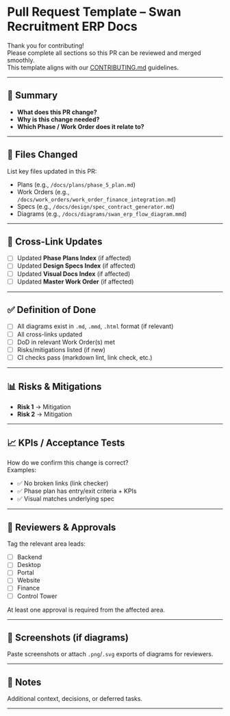 # Pull Request Template – Swan Recruitment ERP Docs

Thank you for contributing!  
Please complete all sections so this PR can be reviewed and merged smoothly.  
This template aligns with our [CONTRIBUTING.md](/swan_system_docs/docs/CONTRIBUTING.md) guidelines.

---

## 📌 Summary
- **What does this PR change?**
- **Why is this change needed?**
- **Which Phase / Work Order does it relate to?**

---

## 📂 Files Changed
List key files updated in this PR:
- Plans (e.g., `/docs/plans/phase_5_plan.md`)
- Work Orders (e.g., `/docs/work_orders/work_order_finance_integration.md`)
- Specs (e.g., `/docs/design/spec_contract_generator.md`)
- Diagrams (e.g., `/docs/diagrams/swan_erp_flow_diagram.mmd`)

---

## 🔗 Cross-Link Updates
- [ ] Updated **Phase Plans Index** (if affected)
- [ ] Updated **Design Specs Index** (if affected)
- [ ] Updated **Visual Docs Index** (if affected)
- [ ] Updated **Master Work Order** (if affected)

---

## ✅ Definition of Done
- [ ] All diagrams exist in `.md`, `.mmd`, `.html` format (if relevant)
- [ ] All cross-links updated
- [ ] DoD in relevant Work Order(s) met
- [ ] Risks/mitigations listed (if new)
- [ ] CI checks pass (markdown lint, link check, etc.)

---

## 📊 Risks & Mitigations
- **Risk 1** → Mitigation
- **Risk 2** → Mitigation

---

## 📈 KPIs / Acceptance Tests
How do we confirm this change is correct?  
Examples:
- ✅ No broken links (link checker)
- ✅ Phase plan has entry/exit criteria + KPIs
- ✅ Visual matches underlying spec

---

## 👥 Reviewers & Approvals
Tag the relevant area leads:  
- [ ] Backend  
- [ ] Desktop  
- [ ] Portal  
- [ ] Website  
- [ ] Finance  
- [ ] Control Tower  

At least one approval is required from the affected area.

---

## 📸 Screenshots (if diagrams)
Paste screenshots or attach `.png`/`.svg` exports of diagrams for reviewers.

---

## 📝 Notes
Additional context, decisions, or deferred tasks.

---
